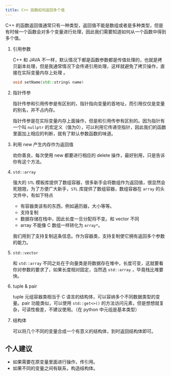 ```yaml
---
title: C++ 函数如何返回多个值
---
```


C++ 的函数返回值通常只有一种类型，返回值不能是数组或者是多种类型，但是有时候一个函数会对多个变量进行处理，因此我们需要知道如何从一个函数中得到多个值。

1. 引用参数

   C++ 和 JAVA 不一样，默认情况下都是函数参数都是传值处理的，也就是拷贝副本处理，但是我通常情况下会传递引用处理，这样就避免了拷贝操作，直接在实际变量内存上处理 。

   ```c++
   void setName(std::string& name)
   ```

2. 指针传参

   指针传参和引用传参是有区别的，指针指向变量的首地址，而引用仅仅是变量的别名，并不占内存。

   指针传参是在实际变量内存上面操作，但是和引用传参有区别的。因为指针有一个叫 `nullptr` 的宏定义（值为0），可以利用它传递空指针，因此我们的函数里面加上相应的判断，就有了默认参数函数的味道。

3. 利用 new 产生内存作为返回值

   劝你善良，每次使用 new 都要进行相应的 delete 操作，最好别用，只是告诉你有这个方法。

4. `std::array`

   强大的 `STL` 模板库提供了数组容器，很多新手会将数组作为返回值，很显然会死翘翘，为了方便广大新手，`STL` 库提供了数组容器，数组容器在 `array`  的头文件中，有如下特点

   - 有容器类该有的东西，例如遍历器，大小等等。
   - 支持复制
   - 数据存储在栈中，因此长度一旦分配将不变。和 vector 不同
   - array 不能像 C 数组一样转化为 `array*`。

   我们用到了支持复制这条信息。作为容器类，支持复制使它拥有返回多个参数的能力。

5. `std::vector`

   和 `std::array` 不同之处在于向量类是将数据存在堆中，长度可变，这就要看你对参数的要求了，如果长度相对固定，当然选 `std::array` ，毕竟栈比堆要快。

6. tuple & pair

   tuple 元组容器类相当于 C 语言的结构体，可以容纳多个不同数据类型的变量。pair 功能类似，可以使用 `std::get<>()` 的方法访问元素，但是想想就复杂，可读性极差，不建议使用。（在 python 中元组是基本类型）

7. 结构体

   可以将几个不同的变量合成一个有意义的结构体，到时返回结构体即可。

## 个人建议

- 如果需要在原变量里面进行操作，传引用。
- 如果不同的变量之间有联系，构造结构体。